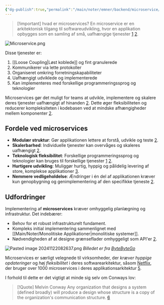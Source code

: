 ```yaml
---
{"dg-publish":true,"permalink":"/main/noter/emner/backend/microservice/","title":"Microservice","hide":true,"tags":["Backend","Microservice","Projektarbejde"],"dgHomeLink":"false","dgShowBacklinks":"false","dgShowLocalGraph":"false","dgShowFileTree":"false","dgEnableSearch":"false","dgShowToc":"false","created":"2024-09-05T09:15:05.478+02:00"}
---
```




> [!important] hvad er microservices?
> En microservice er en arkitektonisk tilgang til softwareudvikling, hvor en applikation opbygges som en samling af små, uafhængige tjenester [1](https://azure.microsoft.com/da-dk/solutions/microservice-applications) [2](https://en.wikipedia.org/wiki/Microservices). 

![Microservice.png](/img/user/Main/Images/Microservice.png)

Disse tjenester er:

1. [[Loose Coupling\|Løst koblede]] og fint granulerede
2. Kommunikerer via lette protokoller
3. Organiseret omkring forretningskapabiliteter
4. Uafhængigt udviklede og implementerede
5. Kan implementeres med forskellige programmeringssprog og teknologier

Microservices gør det muligt for teams at udvikle, implementere og skalere deres tjenester uafhængigt af hinanden [2](https://en.wikipedia.org/wiki/Microservices). Dette øger fleksibiliteten og reducerer kompleksiteten i kodebasen ved at mindske afhængigheder mellem komponenter [2](https://en.wikipedia.org/wiki/Microservices).

## Fordele ved microservices

- **Modulær struktur**: Gør applikationen lettere at forstå, udvikle og teste [2](https://en.wikipedia.org/wiki/Microservices).
- **Skalerbarhed**: Individuelle tjenester kan overvåges og skaleres uafhængigt [2](https://en.wikipedia.org/wiki/Microservices).
- **Teknologisk fleksibilitet**: Forskellige programmeringssprog og teknologier kan bruges til forskellige tjenester [1](https://azure.microsoft.com/da-dk/solutions/microservice-applications) [2](https://en.wikipedia.org/wiki/Microservices).
- **Hurtigere udvikling**: Muliggør hurtig, hyppig og pålidelig levering af store, komplekse applikationer [3](https://www.cegal.com/da/ordbog/microservices).
- **Nemmere vedligeholdelse**: Ændringer i én del af applikationen kræver kun genopbygning og genimplementering af den specifikke tjeneste [2](https://en.wikipedia.org/wiki/Microservices).

## Udfordringer

Implementering af **microservices** kræver omhyggelig planlægning og infrastruktur. Det indebærer:

- Behov for et robust infrastrukturelt fundament.
- Kompleks initial implementering sammenlignet med [[Main/Noter/Monolitiske Applikationer\|monolitiske systemer]].
- Nødvendigheden af at designe grænseflader omhyggeligt som API'er [2](https://en.wikipedia.org/wiki/Microservices).

![Pasted image 20241122082637.png](/img/user/Pasted%20image%2020241122082637.png)
*Billedet er fra [ByteByteGo](https://blog.bytebytego.com/p/a-crash-course-on-microservices-design)*

Microservices er særligt velegnede til virksomheder, der *kræver hyppige opdateringer* og *høj fleksibilitet* i deres softwarearkitektur, såsom [Netflix](https://www.netflix.com/dk-en/), der bruger over 1000 microservices i deres applikationsarkitektur [5](https://www.computerworld.dk/art/247872/microservices-naeste-boelge-inden-for-moderne-software-udvikling).

I forhold til dette er det vigtigt at minde sig selv om Conways lov:

> [!Quote] Melvin Conway
> Any organization that designs a system (defined broadly) will produce a design whose structure is a copy of the organization's communication structure. [6](https://martinfowler.com/bliki/ConwaysLaw.html)

